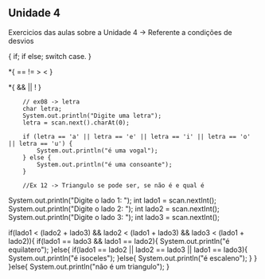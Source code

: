 ## Unidade 4

Exercicios das aulas sobre a Unidade 4 -> Referente a condições de desvios

{
    if;
    if else;
    switch case.
}

*{
    ==
    !=
    >
    <
}

*{
    &&
    ||
    !
}

        // ex08 -> letra
        char letra;
        System.out.println("Digite uma letra");
        letra = scan.next().charAt(0);

        if (letra == 'a' || letra == 'e' || letra == 'i' || letra == 'o' || letra == 'u') {
            System.out.println("é uma vogal");
        } else {
            System.out.println("é uma consoante");
        }
        
        //Ex 12 -> Triangulo se pode ser, se não é e qual é
System.out.println("Digite o lado 1: ");
int lado1 = scan.nextInt();
System.out.println("Digite o lado 2: ");
int lado2 = scan.nextInt();
System.out.println("Digite o lado 3: ");
int lado3 = scan.nextInt();

if(lado1 < (lado2 + lado3) && lado2 < (lado1 + lado3) && lado3 < (lado1 + lado2)){
    if(lado1 == lado3 && lado1 == lado2){
System.out.println("é equilatero");
    }else{
        if(lado1 == lado2 || lado2 == lado3 || lado1 == lado3){
System.out.println("é isoceles");
        }else{
            System.out.println("é escaleno");
        }
    }
}else{
    System.out.println("não é um triangulo");
}

